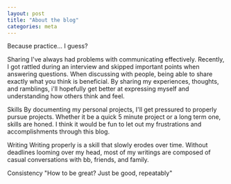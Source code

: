 ```yaml
---
layout: post
title: "About the blog"
categories: meta
---
```

Because practice... I guess?

Sharing
I've always had problems with communicating effectively. Recently, I got rattled during an interview and skipped important points when answering questions. When discussing with people, being able to share exactly what you think is beneficial. By sharing my experiences, thoughts, and ramblings, i'll hopefully get better at expressing myself and understanding how others think and feel.

Skills
By documenting my personal projects, I'll get pressured to properly pursue projects. Whether it be a quick 5 minute project or a long term one, skills are honed. I think it would be fun to let out my frustrations and accomplishments through this blog.

Writing
Writing properly is a skill that slowly erodes over time. Without deadlines looming over my head, most of my writings are composed of casual conversations with bb, friends, and family.

Consistency
"How to be great? Just be good, repeatably"